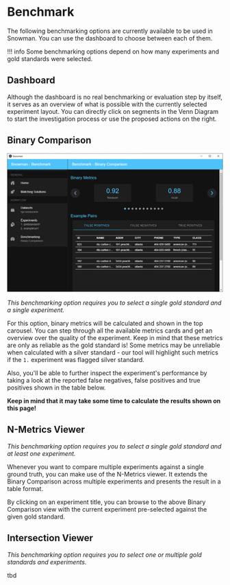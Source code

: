 # Benchmark

The following benchmarking options are currently available to be used in Snowman.
You can use the dashboard to choose between each of them.

!!! info
    Some benchmarking options depend on how many experiments and gold standards were selected.

## Dashboard

Although the dashboard is no real benchmarking or evaluation step by itself, it serves as an overview of what is
possible with the currently selected experiment layout. You can directly click on segments in the Venn Diagram
to start the investigation process or use the proposed actions on the right.

## Binary Comparison

![Screenshot3](../assets/benchmark-binary.png "Binary comparison")

_This benchmarking option requires you to select a single gold standard and a single experiment._

For this option, binary metrics will be calculated and shown in the top carousel. You can step
through all the available metrics cards and get an overview over the quality of the experiment. Keep in mind that
these metrics are only as reliable as the gold standard is! Some metrics may be unreliable when calculated with a silver
standard - our tool will highlight such metrics if the `1.` experiment was flagged silver standard.

Also, you'll be able to further inspect the experiment's performance by taking a look at the reported false negatives,
false positives and true positives shown in the table below.

**Keep in mind that it may take some time to calculate the results shown on this page!**

## N-Metrics Viewer

_This benchmarking option requires you to select a single gold standard and at least one experiment._

Whenever you want to compare multiple experiments against a single ground truth, you can make use
of the N-Metrics viewer. It extends the Binary Comparison across multiple experiments and presents
the result in a table format.

By clicking on an experiment title, you can browse to the above Binary Comparison view with the
current experiment pre-selected against the given gold standard.

## Intersection Viewer

_This benchmarking option requires you to select one or multiple gold standards and experiments._

tbd
